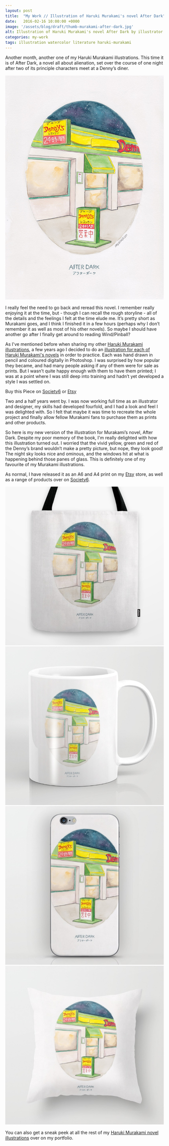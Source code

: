 ```yaml
---
layout: post
title:  "My Work // Illustration of Haruki Murakami's novel After Dark"
date: 	2016-02-16 10:00:00 +0000
image: '/assets/blog/draft/thumb-murakami-after-dark.jpg'
alt: Illustration of Haruki Murakami's novel After Dark by illustrator / artist Karen Muray of A Rose Cast
categories: my-work
tags: illustration watercolor literature haruki-murakami
---
```



<p class="intro">Another month, another one of my Haruki Murakami illustrations. This time it is of After Dark, a novel all about alienation, set over the course of one night after two of its principle characters meet at a Denny’s diner.</p>

![Watercolor illustration of Haruki Murakami's novel After Dark by illustrator / artist Karen Muray of A Rose Cast](/assets/folio/murakami/illustration-murakami-afterdark.jpg "Watercolor illustration of Haruki Murakami's novel After Dark by illustrator / artist Karen Muray of A Rose Cast")

I really feel the need to go back and reread this novel. I remember really enjoying it at the time, but - though I can recall the rough storyline - all of the details and the feelings I felt at the time elude me. It’s pretty short as Murakami goes, and I think I finished it in a few hours (perhaps why I don’t remember it as well as most of his other novels). So maybe I should have another go after I finally get around to reading Wind/Pinball?

As I've mentioned before when sharing my other [Haruki Murakami illustrations](/tag/Haruki-Murakami/ "Watercolour Illustration for Haruki Murakami's Novels"), a few years ago I decided to do an [illustration for each of Haruki Murakami's novels](http://www.akaihane.co.uk/post/54588755092/haruki-murakami "The original Haruki Murakami novel illustrations") in order to practice. Each was hand drawn in pencil and coloured digitally in Photoshop. I was surprised by how popular they became, and had many people asking if any of them were for sale as prints. But I wasn’t quite happy enough with them to have them printed; I was at a point where I was still deep into training and hadn’t yet developed a style I was settled on.

<div class="highlight">
  <p>Buy <span class="the">this</span> Piece <span class="the">on</span>
    <a href="https://society6.com/product/haruki-murakamis-after-dark_print#1=45" title="Buy Watercolor illustration of Haruki Murakami's novel After Dark on the A Rose Cast Society6 store">Society6</a>
    <span class="the">or</span>
    <a href="https://www.etsy.com/shop/ARoseCast?section_id=18192366" title="Buy Watercolor illustration of Haruki Murakami's novel After Dark on the A Rose Cast Etsy store">Etsy</a>
  </p>
</div>

Two and a half years went by. I was now working full time as an illustrator and designer, my skills had developed fourfold, and I had a look and feel I was delighted with. So I felt that maybe it was time to recreate the whole project and finally allow fellow Murakami fans to purchase them as prints and other products.

<!--<div class="row">
	<div class="col-md-6">
		<a href="https://www.etsy.com/shop/ARoseCast?section_id=18192366" title="A4 watercolor illustration Art Print of Haruki Murakami's novel After Dark on Etsy"><img src="/assets/blog/draft/a4-illustration-murakami-after-dark.jpg" alt="A4 watercolor illustration Art Print of Haruki Murakami's novel After Dark on Etsy"></a>
	</div>
	<div class="col-md-6">
		<a href="https://www.etsy.com/shop/ARoseCast?section_id=18192366" title="A6 watercolor illustration Art Print of Haruki Murakami's novel After Dark on Etsy"><img src="/assets/blog/draft/a6-illustration-murakami-after-dark.jpg" alt="A6 watercolor illustration Art Print of Haruki Murakami's novel After Dark on Etsy"></a>
	</div>
</div>-->

So here is my new version of the illustration for Murakami’s novel, After Dark. Despite my poor memory of the book, I'm really delighted with how this illustration turned out. I worried that the vivid yellow, green and red of the Denny’s brand wouldn’t make a pretty picture, but nope, they look good! The night sky looks nice and ominous, and the windows hit at what is happening behind those panes of glass. This is definitely one of my favourite of my Murakami illustrations.

As normal, I have released it as an A6 and A4 print on my [Etsy](https://www.etsy.com/listing/268409209/haruki-murakamis-after-dark-a4 "Watercolour Illustration for Haruki Murakami's After Dark on Esty") store, as well as a range of products over on [Society6](https://society6.com/product/haruki-murakamis-after-dark_print#1=45 "Watercolour Illustration for Haruki Murakami's After Dark on Society6").

<div class="row">
	<div class="col-md-6">
		<a href="https://society6.com/product/haruki-murakamis-after-dark_print#1=45" title="Tote Bag of Haruki Murakami's novel After Dark on Society6"><img src="/assets/blog/2016-02/society6-haruki-murakami-after-dark-bags.jpg" alt="Tote Bag of Haruki Murakami's novel After Dark on Society6"></a>
	</div>
	<div class="col-md-6">
		<a href="https://society6.com/product/haruki-murakamis-after-dark_print#1=45" title="Mug of Haruki Murakami's novel After Dark on Society6"><img src="/assets/blog/2016-02/society6-haruki-murakami-after-dark-mugs.jpg" alt="Mug of Haruki Murakami's novel After Dark on Society6"></a>
	</div>
</div>

<div class="row">
	<div class="col-md-6">
		<a href="https://society6.com/product/haruki-murakamis-after-dark_print#1=45" title="Phone Skin of Haruki Murakami's novel After Dark on Society6"><img src="/assets/blog/2016-02/society6-haruki-murakami-after-dark-phone-skins.jpg" alt="Phone Skin of Haruki Murakami's novel After Dark on Society6"></a>
	</div>
	<div class="col-md-6">
		<a href="https://society6.com/product/haruki-murakamis-after-dark_print#1=45" title="Pillow of Haruki Murakami's novel After Dark on Society6"><img src="/assets/blog/2016-02/society6-haruki-murakami-after-dark-pillows.jpg" alt="Pillow of Haruki Murakami's novel After Dark on Society6"></a>
	</div>
</div>

You can also get a sneak peek at all the rest of my <a href="/project/illustration-murakami.html" title="Haruki Murakami novel watercolor illustrations by illustrator / artist Karen Muray of A Rose Cast">Haruki Murakami novel illustrations</a> over on my portfolio.